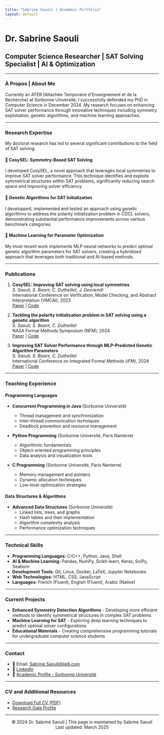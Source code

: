 ```yaml
---
title: "Sabrine Saouli | Academic Portfolio"
layout: default
---
```

# Dr. Sabrine Saouli

## Computer Science Researcher | SAT Solving Specialist | AI & Optimization

---

### À Propos | About Me

Currently an ATER (Attachée Temporaire d'Enseignement et de la Recherche) at Sorbonne Université, I successfully defended my PhD in Computer Science in December 2024. My research focuses on enhancing SAT solver performance through innovative techniques including symmetry exploitation, genetic algorithms, and machine learning approaches.

---

### Research Expertise

My doctoral research has led to several significant contributions to the field of SAT solving:

#### 🔹 CosySEL: Symmetry-Based SAT Solving

I developed CosySEL, a novel approach that leverages local symmetries to improve SAT solver performance. This technique identifies and exploits symmetrical structures within SAT problems, significantly reducing search space and improving solver efficiency.

#### 🔹 Genetic Algorithms for SAT Initialization

I developped, implemented and tested an approach using genetic algorithms to address the polarity initialization problem in CDCL solvers, demonstrating substantial performance improvements across various benchmark categories.

#### 🔹 Machine Learning for Parameter Optimization

My most recent work implements MLP neural networks to predict optimal genetic algorithm parameters for SAT solvers, creating a hybridized approach that leverages both traditional and AI-based methods.

---

### Publications

1. **CosySEL: Improving SAT solving using local symmetries**  
   *S. Saouli, S. Baarir, C. Dutheillet, J. Devriendt*  
   International Conference on Verification, Model Checking, and Abstract Interpretation (VMCAI), 2023  
   [Paper](https://dl.lre.epita.fr/papers/sbaarir.23.vmcai.pdf) | [Code](https://github.com/sabrinesaouli/CosySEL)

2. **Tackling the polarity initialization problem in SAT solving using a genetic algorithm**  
   *S. Saouli, S. Baarir, C. Dutheillet*  
   NASA Formal Methods Symposium (NFM), 2024  
   [Paper](https://hal.science/hal-04616526) | [Code](https://github.com/sabrinesaouli/GASPIKISSAT)

3. **Improving SAT Solver Performance through MLP-Predicted Genetic Algorithm Parameters**  
   *S. Saouli, S. Baarir, C. Dutheillet*  
   International Conference on Integrated Formal Methods (iFM), 2024  
   [Paper](https://hal.science/hal-04914665v1/document) | [Code](https://github.com/sabrinesaouli)

---

### Teaching Experience

#### Programming Languages

- **Concurrent Programming in Java** (Sorbonne Université)
  - Thread management and synchronization
  - Inter-thread communication techniques
  - Deadlock prevention and resource management

- **Python Programming** (Sorbonne Université, Paris Nanterre)
  - Algorithmic fundamentals
  - Object-oriented programming principles
  - Data analysis and visualization tools

- **C Programming** (Sorbonne Université, Paris Nanterre)
  - Memory management and pointers
  - Dynamic allocation techniques
  - Low-level optimization strategies

#### Data Structures & Algorithms

- **Advanced Data Structures** (Sorbonne Université)
  - Linked lists, trees, and graphs
  - Hash tables and their implementation
  - Algorithm complexity analysis
  - Performance optimization techniques

---

### Technical Skills

- **Programming Languages:** C/C++, Python, Java, Shell
- **AI & Machine Learning:** Pandas, NumPy, Scikit-learn, Keras, SciPy, Seaborn
- **Development Tools:** Git, Linux, Docker, LaTeX, Jupyter Notebooks
- **Web Technologies:** HTML, CSS, JavaScript
- **Languages:** French (Fluent), English (Fluent), Arabic (Native)

---

### Current Projects

- **Enhanced Symmetry Detection Algorithms** - Developing more efficient methods to identify symmetrical structures in complex SAT problems
- **Machine Learning for SAT** - Exploring deep learning techniques to predict optimal solver configurations
- **Educational Materials** - Creating comprehensive programming tutorials for undergraduate computer science students

---

### Contact

- 📧 Email: [Sabrine.Saouli@lip6.com](mailto:Sabrine.Saouli@lip6.com)
- 🔗 [LinkedIn](https://www.linkedin.com/in/sabrine-saouli-8b0b03191)
- 🏫 [Academic Profile - Sorbonne Université](https://www.lip6.fr/actualite/personnes-fiche.php?ident=D2434)

---

### CV and Additional Resources

- [Download Full CV (PDF)](link-to-cv)
- [Research Gate Profile](lhttps://www.researchgate.net/profile/Sabrine-Saouli-2)

---

<div align="center">
© 2024 Dr. Sabrine Saouli | This page is maintained by Sabrine Saouli<br>
Last updated: March 2025
</div>

